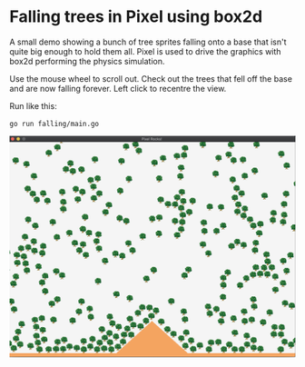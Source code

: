 # Falling trees in Pixel using box2d

A small demo showing a bunch of tree sprites falling onto a base that isn't quite big enough to hold them all. Pixel is used to drive the graphics with box2d performing the physics simulation.

Use the mouse wheel to scroll out. Check out the trees that fell off the base and are now falling forever. Left click to recentre the view.

Run like this:

    go run falling/main.go

![Trees mid-fall onto a plain base with a triangle to add some interest](screenshot.png)
